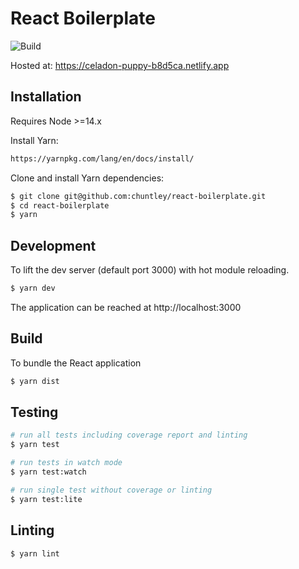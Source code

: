 React Boilerplate
========

![Build](https://github.com/chuntley/react-boilerplate/workflows/Build/badge.svg)

Hosted at:
https://celadon-puppy-b8d5ca.netlify.app

Installation
---

Requires Node >=14.x

Install Yarn:

```bash
https://yarnpkg.com/lang/en/docs/install/
```

Clone and install Yarn dependencies:

```bash
$ git clone git@github.com:chuntley/react-boilerplate.git
$ cd react-boilerplate
$ yarn
```

Development
---
To lift the dev server (default port 3000) with hot module reloading.

```bash
$ yarn dev
```

The application can be reached at http://localhost:3000

Build
---

To bundle the React application

```bash
$ yarn dist
```

Testing
---

```bash
# run all tests including coverage report and linting
$ yarn test

# run tests in watch mode
$ yarn test:watch

# run single test without coverage or linting
$ yarn test:lite
```

Linting
---

```bash
$ yarn lint
```
